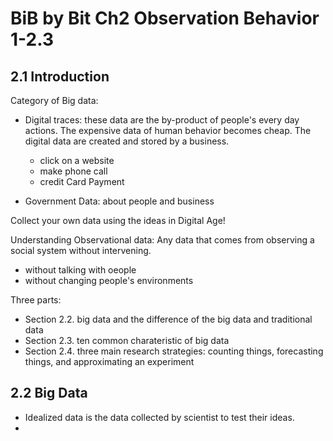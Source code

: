 # BiB by Bit Ch2 Observation Behavior 1-2.3

## 2.1 Introduction 

Category of Big data:

* Digital traces: 
these data are the by-product of people's every day actions.
The expensive data of human behavior becomes cheap. The digital data are created and stored by a business.
    + click on a website
    + make phone call
    + credit Card Payment

* Government Data: 
about people and business

Collect your own data using the ideas in Digital Age!

Understanding Observational data:
Any data that comes from observing a social system without intervening.
* without talking with oeople
* without changing people's environments

Three parts:
* Section 2.2. big data and the difference of the big data and traditional data
* Section 2.3. ten common charateristic of big data
* Section 2.4. three main research strategies: counting things, forecasting things, and approximating an experiment

## 2.2 Big Data

* Idealized data is the data collected by scientist to test their ideas. 
* 




